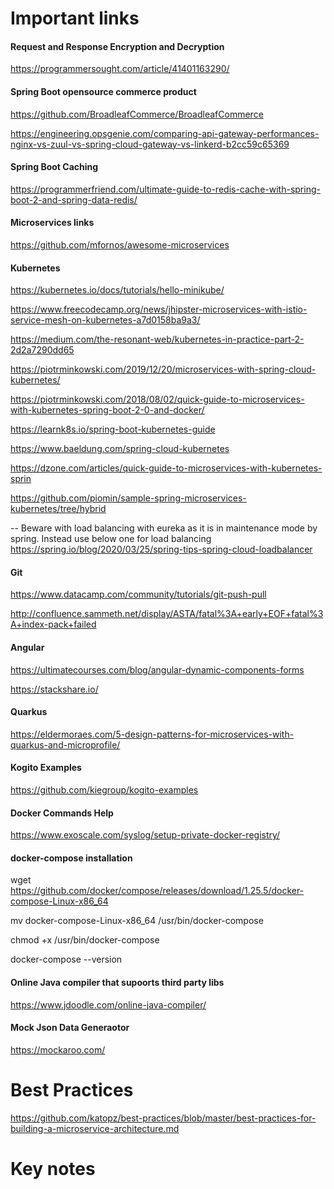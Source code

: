 # Important links

#### Request and Response Encryption and Decryption
https://programmersought.com/article/41401163290/

#### Spring Boot opensource commerce product
https://github.com/BroadleafCommerce/BroadleafCommerce

https://engineering.opsgenie.com/comparing-api-gateway-performances-nginx-vs-zuul-vs-spring-cloud-gateway-vs-linkerd-b2cc59c65369

#### Spring Boot Caching 

https://programmerfriend.com/ultimate-guide-to-redis-cache-with-spring-boot-2-and-spring-data-redis/

#### Microservices links
https://github.com/mfornos/awesome-microservices

#### Kubernetes

https://kubernetes.io/docs/tutorials/hello-minikube/

https://www.freecodecamp.org/news/jhipster-microservices-with-istio-service-mesh-on-kubernetes-a7d0158ba9a3/

https://medium.com/the-resonant-web/kubernetes-in-practice-part-2-2d2a7290dd65

https://piotrminkowski.com/2019/12/20/microservices-with-spring-cloud-kubernetes/

https://piotrminkowski.com/2018/08/02/quick-guide-to-microservices-with-kubernetes-spring-boot-2-0-and-docker/

https://learnk8s.io/spring-boot-kubernetes-guide

https://www.baeldung.com/spring-cloud-kubernetes

https://dzone.com/articles/quick-guide-to-microservices-with-kubernetes-sprin

https://github.com/piomin/sample-spring-microservices-kubernetes/tree/hybrid

-- Beware with load balancing with eureka as it is in maintenance mode by spring. Instead use below one for load balancing
https://spring.io/blog/2020/03/25/spring-tips-spring-cloud-loadbalancer

#### Git
https://www.datacamp.com/community/tutorials/git-push-pull

http://confluence.sammeth.net/display/ASTA/fatal%3A+early+EOF+fatal%3A+index-pack+failed

#### Angular
https://ultimatecourses.com/blog/angular-dynamic-components-forms

https://stackshare.io/

#### Quarkus
https://eldermoraes.com/5-design-patterns-for-microservices-with-quarkus-and-microprofile/

#### Kogito Examples
https://github.com/kiegroup/kogito-examples

#### Docker Commands Help
https://www.exoscale.com/syslog/setup-private-docker-registry/

#### docker-compose installation
wget https://github.com/docker/compose/releases/download/1.25.5/docker-compose-Linux-x86_64

mv docker-compose-Linux-x86_64 /usr/bin/docker-compose

chmod +x /usr/bin/docker-compose

docker-compose --version

#### Online Java compiler that supoorts third party libs
https://www.jdoodle.com/online-java-compiler/

#### Mock Json Data Generaotor
https://mockaroo.com/

# Best Practices

https://github.com/katopz/best-practices/blob/master/best-practices-for-building-a-microservice-architecture.md

# Key notes


